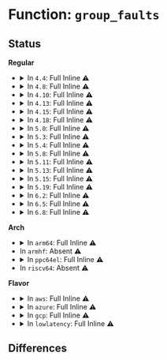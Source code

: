 # Function: <code>group_faults</code>

## Status
<b>Regular</b>
<ul>
<li>
<details>
<summary>In <code>4.4</code>: Full Inline ⚠️</summary>

**Collision:** Unique Static

**Inline:** Full

**Transformation:** False

**Instances:**

```
In kernel/sched/fair.c (ffffffff810b30b0)
Location: kernel/sched/fair.c:930
Inline: True
Inline callers:
  - kernel/sched/fair.c:task_numa_find_cpu
  - kernel/sched/fair.c:task_numa_find_cpu
  - kernel/sched/fair.c:task_numa_migrate
  - kernel/sched/fair.c:task_numa_migrate
  - kernel/sched/fair.c:task_numa_migrate
  - kernel/sched/fair.c:task_numa_migrate
  - kernel/sched/fair.c:should_numa_migrate_memory
  - kernel/sched/fair.c:should_numa_migrate_memory
  - kernel/sched/fair.c:task_numa_fault
  - kernel/sched/fair.c:task_numa_fault
```
</details>
</li>
<li>
<details>
<summary>In <code>4.8</code>: Full Inline ⚠️</summary>

**Collision:** Unique Static

**Inline:** Full

**Transformation:** False

**Instances:**

```
In kernel/sched/fair.c (ffffffff810be4f8)
Location: kernel/sched/fair.c:1065
Inline: True
Inline callers:
  - kernel/sched/fair.c:task_numa_fault
  - kernel/sched/fair.c:task_numa_fault
  - kernel/sched/fair.c:task_numa_migrate
  - kernel/sched/fair.c:task_numa_migrate
  - kernel/sched/fair.c:task_numa_migrate
  - kernel/sched/fair.c:task_numa_migrate
  - kernel/sched/fair.c:task_numa_find_cpu
  - kernel/sched/fair.c:task_numa_find_cpu
  - kernel/sched/fair.c:should_numa_migrate_memory
  - kernel/sched/fair.c:should_numa_migrate_memory
```
</details>
</li>
<li>
<details>
<summary>In <code>4.10</code>: Full Inline ⚠️</summary>

**Collision:** Unique Static

**Inline:** Full

**Transformation:** False

**Instances:**

```
In kernel/sched/fair.c (ffffffff810bdfb6)
Location: kernel/sched/fair.c:1189
Inline: True
Inline callers:
  - kernel/sched/fair.c:preferred_group_nid
  - kernel/sched/fair.c:preferred_group_nid
  - kernel/sched/fair.c:task_numa_migrate
  - kernel/sched/fair.c:task_numa_migrate
  - kernel/sched/fair.c:task_numa_migrate
  - kernel/sched/fair.c:task_numa_migrate
  - kernel/sched/fair.c:task_numa_find_cpu
  - kernel/sched/fair.c:task_numa_find_cpu
  - kernel/sched/fair.c:should_numa_migrate_memory
  - kernel/sched/fair.c:should_numa_migrate_memory
```
</details>
</li>
<li>
<details>
<summary>In <code>4.13</code>: Full Inline ⚠️</summary>

**Collision:** Unique Static

**Inline:** Full

**Transformation:** False

**Instances:**

```
In kernel/sched/fair.c (ffffffff810b8f0d)
Location: kernel/sched/fair.c:1186
Inline: True
Inline callers:
  - kernel/sched/fair.c:preferred_group_nid
  - kernel/sched/fair.c:preferred_group_nid
  - kernel/sched/fair.c:task_numa_migrate
  - kernel/sched/fair.c:task_numa_migrate
  - kernel/sched/fair.c:task_numa_migrate
  - kernel/sched/fair.c:task_numa_migrate
  - kernel/sched/fair.c:task_numa_find_cpu
  - kernel/sched/fair.c:task_numa_find_cpu
  - kernel/sched/fair.c:should_numa_migrate_memory
  - kernel/sched/fair.c:should_numa_migrate_memory
```
</details>
</li>
<li>
<details>
<summary>In <code>4.15</code>: Full Inline ⚠️</summary>

**Collision:** Unique Static

**Inline:** Full

**Transformation:** False

**Instances:**

```
In kernel/sched/fair.c (ffffffff810c0d6d)
Location: kernel/sched/fair.c:1203
Inline: True
Inline callers:
  - kernel/sched/fair.c:preferred_group_nid
  - kernel/sched/fair.c:preferred_group_nid
  - kernel/sched/fair.c:task_numa_migrate
  - kernel/sched/fair.c:task_numa_migrate
  - kernel/sched/fair.c:task_numa_migrate
  - kernel/sched/fair.c:task_numa_migrate
  - kernel/sched/fair.c:task_numa_find_cpu
  - kernel/sched/fair.c:task_numa_find_cpu
  - kernel/sched/fair.c:should_numa_migrate_memory
  - kernel/sched/fair.c:should_numa_migrate_memory
```
</details>
</li>
<li>
<details>
<summary>In <code>4.18</code>: Full Inline ⚠️</summary>

**Collision:** Unique Static

**Inline:** Full

**Transformation:** False

**Instances:**

```
In kernel/sched/fair.c (ffffffff810c6377)
Location: kernel/sched/fair.c:1231
Inline: True
Inline callers:
  - kernel/sched/fair.c:preferred_group_nid
  - kernel/sched/fair.c:preferred_group_nid
  - kernel/sched/fair.c:task_numa_migrate
  - kernel/sched/fair.c:task_numa_migrate
  - kernel/sched/fair.c:task_numa_migrate
  - kernel/sched/fair.c:task_numa_migrate
  - kernel/sched/fair.c:task_numa_find_cpu
  - kernel/sched/fair.c:task_numa_find_cpu
  - kernel/sched/fair.c:should_numa_migrate_memory
  - kernel/sched/fair.c:should_numa_migrate_memory
```
</details>
</li>
<li>
<details>
<summary>In <code>5.0</code>: Full Inline ⚠️</summary>

**Collision:** Unique Static

**Inline:** Full

**Transformation:** False

**Instances:**

```
In kernel/sched/fair.c (ffffffff810d6714)
Location: kernel/sched/fair.c:1227
Inline: True
Inline callers:
  - kernel/sched/fair.c:task_numa_fault
  - kernel/sched/fair.c:task_numa_fault
  - kernel/sched/fair.c:task_numa_fault
  - kernel/sched/fair.c:task_numa_fault
  - kernel/sched/fair.c:preferred_group_nid
  - kernel/sched/fair.c:preferred_group_nid
  - kernel/sched/fair.c:task_numa_find_cpu
  - kernel/sched/fair.c:task_numa_find_cpu
  - kernel/sched/fair.c:should_numa_migrate_memory
  - kernel/sched/fair.c:should_numa_migrate_memory
```
</details>
</li>
<li>
<details>
<summary>In <code>5.3</code>: Full Inline ⚠️</summary>

**Collision:** Unique Static

**Inline:** Full

**Transformation:** False

**Instances:**

```
In kernel/sched/fair.c (ffffffff810d88dc)
Location: kernel/sched/fair.c:1287
Inline: True
Inline callers:
  - kernel/sched/fair.c:preferred_group_nid
  - kernel/sched/fair.c:preferred_group_nid
  - kernel/sched/fair.c:task_numa_migrate
  - kernel/sched/fair.c:task_numa_migrate
  - kernel/sched/fair.c:task_numa_migrate
  - kernel/sched/fair.c:task_numa_migrate
  - kernel/sched/fair.c:task_numa_find_cpu
  - kernel/sched/fair.c:task_numa_find_cpu
  - kernel/sched/fair.c:should_numa_migrate_memory
  - kernel/sched/fair.c:should_numa_migrate_memory
```
</details>
</li>
<li>
<details>
<summary>In <code>5.4</code>: Full Inline ⚠️</summary>

**Collision:** Unique Static

**Inline:** Full

**Transformation:** False

**Instances:**

```
In kernel/sched/fair.c (ffffffff810e31dc)
Location: kernel/sched/fair.c:1245
Inline: True
Inline callers:
  - kernel/sched/fair.c:preferred_group_nid
  - kernel/sched/fair.c:preferred_group_nid
  - kernel/sched/fair.c:task_numa_migrate
  - kernel/sched/fair.c:task_numa_migrate
  - kernel/sched/fair.c:task_numa_migrate
  - kernel/sched/fair.c:task_numa_migrate
  - kernel/sched/fair.c:task_numa_find_cpu
  - kernel/sched/fair.c:task_numa_find_cpu
  - kernel/sched/fair.c:should_numa_migrate_memory
  - kernel/sched/fair.c:should_numa_migrate_memory
```
</details>
</li>
<li>
<details>
<summary>In <code>5.8</code>: Full Inline ⚠️</summary>

**Collision:** Unique Static

**Inline:** Full

**Transformation:** False

**Instances:**

```
In kernel/sched/fair.c (ffffffff810ec727)
Location: kernel/sched/fair.c:1256
Inline: True
Inline callers:
  - kernel/sched/fair.c:preferred_group_nid
  - kernel/sched/fair.c:preferred_group_nid
  - kernel/sched/fair.c:task_numa_compare
  - kernel/sched/fair.c:task_numa_compare
  - kernel/sched/fair.c:should_numa_migrate_memory
  - kernel/sched/fair.c:should_numa_migrate_memory
```
</details>
</li>
<li>
<details>
<summary>In <code>5.11</code>: Full Inline ⚠️</summary>

**Collision:** Unique Static

**Inline:** Full

**Transformation:** False

**Instances:**

```
In kernel/sched/fair.c (ffffffff810ea237)
Location: kernel/sched/fair.c:1263
Inline: True
Inline callers:
  - kernel/sched/fair.c:preferred_group_nid
  - kernel/sched/fair.c:preferred_group_nid
  - kernel/sched/fair.c:task_numa_compare
  - kernel/sched/fair.c:task_numa_compare
  - kernel/sched/fair.c:should_numa_migrate_memory
  - kernel/sched/fair.c:should_numa_migrate_memory
```
</details>
</li>
<li>
<details>
<summary>In <code>5.13</code>: Full Inline ⚠️</summary>

**Collision:** Unique Static

**Inline:** Full

**Transformation:** False

**Instances:**

```
In kernel/sched/fair.c (ffffffff810ebb26)
Location: kernel/sched/fair.c:1260
Inline: True
Inline callers:
  - kernel/sched/fair.c:preferred_group_nid
  - kernel/sched/fair.c:preferred_group_nid
  - kernel/sched/fair.c:task_numa_compare
  - kernel/sched/fair.c:task_numa_compare
  - kernel/sched/fair.c:should_numa_migrate_memory
  - kernel/sched/fair.c:should_numa_migrate_memory
```
</details>
</li>
<li>
<details>
<summary>In <code>5.15</code>: Full Inline ⚠️</summary>

**Collision:** Unique Static

**Inline:** Full

**Transformation:** False

**Instances:**

```
In kernel/sched/fair.c (ffffffff811036a6)
Location: kernel/sched/fair.c:1249
Inline: True
Inline callers:
  - kernel/sched/fair.c:preferred_group_nid
  - kernel/sched/fair.c:preferred_group_nid
  - kernel/sched/fair.c:task_numa_compare
  - kernel/sched/fair.c:task_numa_compare
  - kernel/sched/fair.c:should_numa_migrate_memory
  - kernel/sched/fair.c:should_numa_migrate_memory
```
</details>
</li>
<li>
<details>
<summary>In <code>5.19</code>: Full Inline ⚠️</summary>

**Collision:** Unique Static

**Inline:** Full

**Transformation:** False

**Instances:**

```
In kernel/sched/fair.c (ffffffff811254db)
Location: kernel/sched/fair.c:1251
Inline: True
Inline callers:
  - kernel/sched/fair.c:can_migrate_task
  - kernel/sched/fair.c:can_migrate_task
  - kernel/sched/fair.c:preferred_group_nid
  - kernel/sched/fair.c:preferred_group_nid
  - kernel/sched/fair.c:task_numa_compare
  - kernel/sched/fair.c:task_numa_compare
  - kernel/sched/fair.c:should_numa_migrate_memory
  - kernel/sched/fair.c:should_numa_migrate_memory
```
</details>
</li>
<li>
<details>
<summary>In <code>6.2</code>: Full Inline ⚠️</summary>

**Collision:** Unique Static

**Inline:** Full

**Transformation:** False

**Instances:**

```
In kernel/sched/fair.c (ffffffff8114e764)
Location: kernel/sched/fair.c:1290
Inline: True
Inline callers:
  - kernel/sched/fair.c:can_migrate_task
  - kernel/sched/fair.c:can_migrate_task
  - kernel/sched/fair.c:preferred_group_nid
  - kernel/sched/fair.c:preferred_group_nid
  - kernel/sched/fair.c:task_numa_compare
  - kernel/sched/fair.c:task_numa_compare
  - kernel/sched/fair.c:should_numa_migrate_memory
  - kernel/sched/fair.c:should_numa_migrate_memory
```
</details>
</li>
<li>
<details>
<summary>In <code>6.5</code>: Full Inline ⚠️</summary>

**Collision:** Unique Static

**Inline:** Full

**Transformation:** False

**Instances:**

```
In kernel/sched/fair.c (ffffffff8115fd54)
Location: kernel/sched/fair.c:1307
Inline: True
Inline callers:
  - kernel/sched/fair.c:can_migrate_task
  - kernel/sched/fair.c:can_migrate_task
  - kernel/sched/fair.c:preferred_group_nid
  - kernel/sched/fair.c:preferred_group_nid
  - kernel/sched/fair.c:task_numa_compare
  - kernel/sched/fair.c:task_numa_compare
  - kernel/sched/fair.c:should_numa_migrate_memory
  - kernel/sched/fair.c:should_numa_migrate_memory
```
</details>
</li>
<li>
<details>
<summary>In <code>6.8</code>: Full Inline ⚠️</summary>

**Collision:** Unique Static

**Inline:** Full

**Transformation:** False

**Instances:**

```
In kernel/sched/fair.c (ffffffff8116a184)
Location: kernel/sched/fair.c:1548
Inline: True
Inline callers:
  - kernel/sched/fair.c:can_migrate_task
  - kernel/sched/fair.c:can_migrate_task
  - kernel/sched/fair.c:preferred_group_nid
  - kernel/sched/fair.c:preferred_group_nid
  - kernel/sched/fair.c:task_numa_compare
  - kernel/sched/fair.c:task_numa_compare
  - kernel/sched/fair.c:should_numa_migrate_memory
  - kernel/sched/fair.c:should_numa_migrate_memory
```
</details>
</li>
</ul>
<b>Arch</b>
<ul>
<li>
<details>
<summary>In <code>arm64</code>: Full Inline ⚠️</summary>

**Collision:** Unique Static

**Inline:** Full

**Transformation:** False

**Instances:**

```
In kernel/sched/fair.c (ffff800010147d3c)
Location: kernel/sched/fair.c:1245
Inline: True
Inline callers:
  - kernel/sched/fair.c:task_numa_placement
  - kernel/sched/fair.c:task_numa_placement
  - kernel/sched/fair.c:task_numa_migrate
  - kernel/sched/fair.c:task_numa_migrate
  - kernel/sched/fair.c:task_numa_migrate
  - kernel/sched/fair.c:task_numa_migrate
  - kernel/sched/fair.c:task_numa_find_cpu
  - kernel/sched/fair.c:task_numa_find_cpu
  - kernel/sched/fair.c:should_numa_migrate_memory
  - kernel/sched/fair.c:should_numa_migrate_memory
```
</details>
</li>
<li>
In <code>armhf</code>: Absent ⚠️
</li>
<li>
<details>
<summary>In <code>ppc64el</code>: Full Inline ⚠️</summary>

**Collision:** Unique Static

**Inline:** Full

**Transformation:** False

**Instances:**

```
In kernel/sched/fair.c (c000000000193d88)
Location: kernel/sched/fair.c:1245
Inline: True
Inline callers:
  - kernel/sched/fair.c:task_numa_placement
  - kernel/sched/fair.c:task_numa_placement
  - kernel/sched/fair.c:task_numa_migrate
  - kernel/sched/fair.c:task_numa_migrate
  - kernel/sched/fair.c:task_numa_migrate
  - kernel/sched/fair.c:task_numa_migrate
  - kernel/sched/fair.c:task_numa_find_cpu
  - kernel/sched/fair.c:task_numa_find_cpu
  - kernel/sched/fair.c:should_numa_migrate_memory
  - kernel/sched/fair.c:should_numa_migrate_memory
```
</details>
</li>
<li>
In <code>riscv64</code>: Absent ⚠️
</li>
</ul>
<b>Flavor</b>
<ul>
<li>
<details>
<summary>In <code>aws</code>: Full Inline ⚠️</summary>

**Collision:** Unique Static

**Inline:** Full

**Transformation:** False

**Instances:**

```
In kernel/sched/fair.c (ffffffff810dd38c)
Location: kernel/sched/fair.c:1245
Inline: True
Inline callers:
  - kernel/sched/fair.c:preferred_group_nid
  - kernel/sched/fair.c:preferred_group_nid
  - kernel/sched/fair.c:task_numa_migrate
  - kernel/sched/fair.c:task_numa_migrate
  - kernel/sched/fair.c:task_numa_migrate
  - kernel/sched/fair.c:task_numa_migrate
  - kernel/sched/fair.c:task_numa_find_cpu
  - kernel/sched/fair.c:task_numa_find_cpu
  - kernel/sched/fair.c:should_numa_migrate_memory
  - kernel/sched/fair.c:should_numa_migrate_memory
```
</details>
</li>
<li>
<details>
<summary>In <code>azure</code>: Full Inline ⚠️</summary>

**Collision:** Unique Static

**Inline:** Full

**Transformation:** False

**Instances:**

```
In kernel/sched/fair.c (ffffffff810cc39c)
Location: kernel/sched/fair.c:1245
Inline: True
Inline callers:
  - kernel/sched/fair.c:preferred_group_nid
  - kernel/sched/fair.c:preferred_group_nid
  - kernel/sched/fair.c:task_numa_migrate
  - kernel/sched/fair.c:task_numa_migrate
  - kernel/sched/fair.c:task_numa_migrate
  - kernel/sched/fair.c:task_numa_migrate
  - kernel/sched/fair.c:task_numa_find_cpu
  - kernel/sched/fair.c:task_numa_find_cpu
  - kernel/sched/fair.c:should_numa_migrate_memory
  - kernel/sched/fair.c:should_numa_migrate_memory
```
</details>
</li>
<li>
<details>
<summary>In <code>gcp</code>: Full Inline ⚠️</summary>

**Collision:** Unique Static

**Inline:** Full

**Transformation:** False

**Instances:**

```
In kernel/sched/fair.c (ffffffff810d970c)
Location: kernel/sched/fair.c:1245
Inline: True
Inline callers:
  - kernel/sched/fair.c:preferred_group_nid
  - kernel/sched/fair.c:preferred_group_nid
  - kernel/sched/fair.c:task_numa_migrate
  - kernel/sched/fair.c:task_numa_migrate
  - kernel/sched/fair.c:task_numa_migrate
  - kernel/sched/fair.c:task_numa_migrate
  - kernel/sched/fair.c:task_numa_find_cpu
  - kernel/sched/fair.c:task_numa_find_cpu
  - kernel/sched/fair.c:should_numa_migrate_memory
  - kernel/sched/fair.c:should_numa_migrate_memory
```
</details>
</li>
<li>
<details>
<summary>In <code>lowlatency</code>: Full Inline ⚠️</summary>

**Collision:** Unique Static

**Inline:** Full

**Transformation:** False

**Instances:**

```
In kernel/sched/fair.c (ffffffff810e513c)
Location: kernel/sched/fair.c:1245
Inline: True
Inline callers:
  - kernel/sched/fair.c:preferred_group_nid
  - kernel/sched/fair.c:preferred_group_nid
  - kernel/sched/fair.c:task_numa_migrate
  - kernel/sched/fair.c:task_numa_migrate
  - kernel/sched/fair.c:task_numa_migrate
  - kernel/sched/fair.c:task_numa_migrate
  - kernel/sched/fair.c:task_numa_find_cpu
  - kernel/sched/fair.c:task_numa_find_cpu
  - kernel/sched/fair.c:should_numa_migrate_memory
  - kernel/sched/fair.c:should_numa_migrate_memory
```
</details>
</li>
</ul>

## Differences
